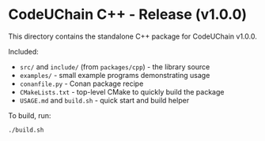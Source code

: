 CodeUChain C++ - Release (v1.0.0)
=================================

This directory contains the standalone C++ package for CodeUChain v1.0.0.

Included:

- `src/` and `include/` (from `packages/cpp`) - the library source
- `examples/` - small example programs demonstrating usage
- `conanfile.py` - Conan package recipe
- `CMakeLists.txt` - top-level CMake to quickly build the package
- `USAGE.md` and `build.sh` - quick start and build helper

To build, run:

```bash
./build.sh
```

